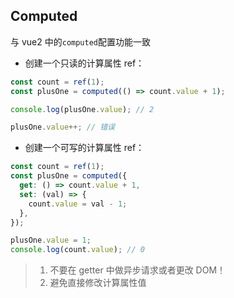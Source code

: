 ## Computed

与 vue2 中的`computed`配置功能一致

- 创建一个只读的计算属性 ref：

```js
const count = ref(1);
const plusOne = computed(() => count.value + 1);

console.log(plusOne.value); // 2

plusOne.value++; // 错误
```

- 创建一个可写的计算属性 ref：

```js
const count = ref(1);
const plusOne = computed({
  get: () => count.value + 1,
  set: (val) => {
    count.value = val - 1;
  },
});

plusOne.value = 1;
console.log(count.value); // 0
```

> 1. 不要在 getter 中做异步请求或者更改 DOM！
> 2. 避免直接修改计算属性值

